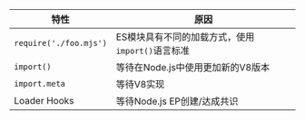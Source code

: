 
| 特性 | 原因 |
| --- | --- |
| `require('./foo.mjs')` | ES模块具有不同的加载方式，使用 `import()`语言标准 |
| `import()` | 等待在Node.js中使用更加新的V8版本 |
| `import.meta` | 等待V8实现 |
| Loader Hooks | 等待Node.js EP创建/达成共识 |
